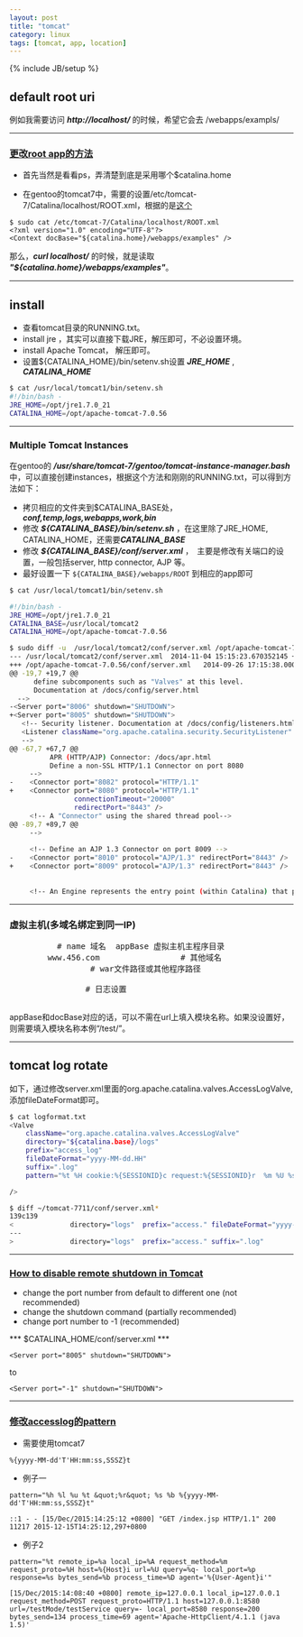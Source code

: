 ```yaml
---
layout: post
title: "tomcat"
category: linux
tags: [tomcat, app, location]
---
```

{% include JB/setup %}

## default root uri

例如我需要访问 ***http://localhost/*** 的时候，希望它会去 /webapps/exampls/

*****

### [更改root app的方法](http://stackoverflow.com/questions/715506/tomcat-6-how-to-change-the-root-application)

* 首先当然是看看ps，弄清楚到底是采用哪个$catalina.home

* 在gentoo的tomcat7中，需要的设置/etc/tomcat-7/Catalina/localhost/ROOT.xml，根据的是[这个](http://tomcat.apache.org/tomcat-7.0-doc/config/context.html#Defining_a_context)

```
$ sudo cat /etc/tomcat-7/Catalina/localhost/ROOT.xml
<?xml version="1.0" encoding="UTF-8"?>
<Context docBase="${catalina.home}/webapps/examples" />
```

那么，***curl localhost/*** 的时候，就是读取 ***"${catalina.home}/webapps/examples"***。

*****

## install

* 查看tomcat目录的RUNNING.txt。
* install jre ，其实可以直接下载JRE，解压即可，不必设置环境。
* install Apache Tomcat， 解压即可。
* 设置${CATALINA_HOME}/bin/setenv.sh设置 ***JRE_HOME*** , ***CATALINA_HOME***

```bash
$ cat /usr/local/tomcat1/bin/setenv.sh 
#!/bin/bash - 
JRE_HOME=/opt/jre1.7.0_21
CATALINA_HOME=/opt/apache-tomcat-7.0.56
```

*****

### Multiple Tomcat Instances

在gentoo的 ***/usr/share/tomcat-7/gentoo/tomcat-instance-manager.bash*** 中，可以直接创建instances，根据这个方法和刚刚的RUNNING.txt，可以得到方法如下：

* 拷贝相应的文件夹到$CATALINA_BASE处， ***conf,temp,logs,webapps,work,bin***
* 修改 ***${CATALINA_BASE}/bin/setenv.sh*** ，在这里除了JRE_HOME, CATALINA_HOME，还需要***CATALINA_BASE***
* 修改 ***${CATALINA_BASE}/conf/server.xml*** ，　主要是修改有关端口的设置，一般包括server, http connector, AJP 等。
* 最好设置一下 `${CATALINA_BASE}/webapps/ROOT` 到相应的app即可

```bash
$ cat /usr/local/tomcat1/bin/setenv.sh 

#!/bin/bash - 
JRE_HOME=/opt/jre1.7.0_21
CATALINA_BASE=/usr/local/tomcat2
CATALINA_HOME=/opt/apache-tomcat-7.0.56
```

```bash
$ sudo diff -u  /usr/local/tomcat2/conf/server.xml /opt/apache-tomcat-7.0.56/conf/server.xml 
--- /usr/local/tomcat2/conf/server.xml  2014-11-04 15:15:23.670352145 +0800
+++ /opt/apache-tomcat-7.0.56/conf/server.xml   2014-09-26 17:15:38.000000000 +0800
@@ -19,7 +19,7 @@
      define subcomponents such as "Valves" at this level.
      Documentation at /docs/config/server.html
  -->
-<Server port="8006" shutdown="SHUTDOWN">
+<Server port="8005" shutdown="SHUTDOWN">
   <!-- Security listener. Documentation at /docs/config/listeners.html
   <Listener className="org.apache.catalina.security.SecurityListener" />
   -->
@@ -67,7 +67,7 @@
          APR (HTTP/AJP) Connector: /docs/apr.html
          Define a non-SSL HTTP/1.1 Connector on port 8080
     -->
-    <Connector port="8082" protocol="HTTP/1.1"
+    <Connector port="8080" protocol="HTTP/1.1"
                connectionTimeout="20000"
                redirectPort="8443" />
     <!-- A "Connector" using the shared thread pool-->
@@ -89,7 +89,7 @@
     -->
 
     <!-- Define an AJP 1.3 Connector on port 8009 -->
-    <Connector port="8010" protocol="AJP/1.3" redirectPort="8443" />
+    <Connector port="8009" protocol="AJP/1.3" redirectPort="8443" />
 
 
     <!-- An Engine represents the entry point (within Catalina) that processesRE_HOME=/opt/jre1.7.0_21
```

*****

### 虚拟主机(多域名绑定到同一IP)

<pre lang="bash">
    <Host name="www.123.com"  appBase="webapps/test" 
         unpackWARs="true" autoDeploy="true">      # name 域名  appBase 虚拟主机主程序目录  
        <Alias>www.456.com</Alias>                 # 其他域名
        <Context path ="" docBase ="/opt/tomcat/webapps/test.war" debug ="0" reloadbale ="true" >         # war文件路径或其他程序路径
                </Context>
        <Valve className="org.apache.catalina.valves.AccessLogValve" directory="logs"
            prefix="localhost_access_log." suffix=".txt"
            pattern="%h %l %u %t &quot;%r&quot; %s %b" />        # 日志设置
    </Host>
</pre>

appBase和docBase对应的话，可以不需在url上填入模块名称。如果没设置好，则需要填入模块名称本例“/test/”。

*****

## tomcat log rotate

如下，通过修改server.xml里面的org.apache.catalina.valves.AccessLogValve, 添加fileDateFormat即可。

```bash
$ cat logformat.txt
<Valve
    className="org.apache.catalina.valves.AccessLogValve"
    directory="${catalina.base}/logs"
    prefix="access_log"
    fileDateFormat="yyyy-MM-dd.HH"
    suffix=".log"
    pattern="%t %H cookie:%{SESSIONID}c request:%{SESSIONID}r  %m %U %s %q %r"

/>

$ diff ~/tomcat-7711/conf/server.xml*
139c139
<              directory="logs"  prefix="access." fileDateFormat="yyyy-MM-dd.HH" suffix=".log"
---
>              directory="logs"  prefix="access." suffix=".log"
```


*****

### [How to disable remote shutdown in Tomcat](http://thinkmiddleware.blogspot.hk/2014/02/how-to-disable-remote-shutdown-in.html)

* change the port number from default to different one (not recommended)
* change the shutdown command (partially recommended)
* change port number to -1 (recommended)

*** $CATALINA_HOME/conf/server.xml ***

```
<Server port="8005" shutdown="SHUTDOWN">
```

to

```
<Server port="-1" shutdown="SHUTDOWN">
```

*****

### [修改accesslog的pattern](http://comments.gmane.org/gmane.comp.jakarta.tomcat.user/223682)

* 需要使用tomcat7

```
%{yyyy-MM-dd'T'HH:mm:ss,SSSZ}t
```

* 例子一

```
pattern="%h %l %u %t &quot;%r&quot; %s %b %{yyyy-MM-dd'T'HH:mm:ss,SSSZ}t"
```

```
::1 - - [15/Dec/2015:14:25:12 +0800] "GET /index.jsp HTTP/1.1" 200 11217 2015-12-15T14:25:12,297+0800
```

* 例子2

```
pattern="%t remote_ip=%a local_ip=%A request_method=%m request_proto=%H host=%{Host}i url=%U query=%q- local_port=%p response=%s bytes_send=%b process_time=%D agent='%{User-Agent}i'"
```

```
[15/Dec/2015:14:08:40 +0800] remote_ip=127.0.0.1 local_ip=127.0.0.1 request_method=POST request_proto=HTTP/1.1 host=127.0.0.1:8580 url=/testMode/testService query=- local_port=8580 response=200 bytes_send=134 process_time=69 agent='Apache-HttpClient/4.1.1 (java 1.5)'
```
